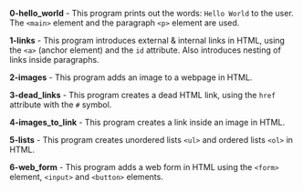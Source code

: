 **0-hello_world** - This program prints out the words: `Hello World` to the user. The `<main>` element and the paragraph `<p>` element are used.

**1-links** - This program introduces external & internal links in HTML, using the `<a>` (anchor element) and the `id` attribute. Also introduces nesting of links inside paragraphs.

**2-images** - This program adds an image to a webpage in HTML.

**3-dead_links** - This program creates a dead HTML link, using the `href` attribute with the `#` symbol.

**4-images_to_link** - This program creates a link inside an image in HTML.

**5-lists** - This program creates unordered lists `<ul>` and ordered lists `<ol>` in HTML.

**6-web_form** - This program adds a web form in HTML using the `<form>` element, `<input>` and `<button>` elements.


